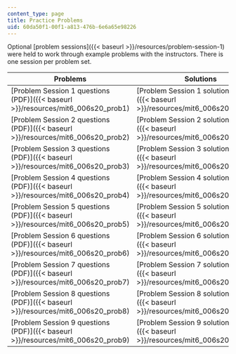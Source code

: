 ```yaml
---
content_type: page
title: Practice Problems
uid: 60da50f1-00f1-a813-476b-6e6a65e98226
---
```


Optional [problem sessions]({{< baseurl >}}/resources/problem-session-1) were held to work through example problems with the instructors. There is one session per problem set.

| Problems | Solutions |
| --- | --- |
| [Problem Session 1 questions (PDF)]({{< baseurl >}}/resources/mit6_006s20_prob1) | [Problem Session 1 solutions (PDF)]({{< baseurl >}}/resources/mit6_006s20_prob1sol) |
| [Problem Session 2 questions (PDF)]({{< baseurl >}}/resources/mit6_006s20_prob2) | [Problem Session 2 solutions (PDF)]({{< baseurl >}}/resources/mit6_006s20_prob2sol) |
| [Problem Session 3 questions (PDF)]({{< baseurl >}}/resources/mit6_006s20_prob3) | [Problem Session 3 solutions (PDF)]({{< baseurl >}}/resources/mit6_006s20_prob3sol) |
| [Problem Session 4 questions (PDF)]({{< baseurl >}}/resources/mit6_006s20_prob4) | [Problem Session 4 solutions (PDF)]({{< baseurl >}}/resources/mit6_006s20_prob4sol) |
| [Problem Session 5 questions (PDF)]({{< baseurl >}}/resources/mit6_006s20_prob5) | [Problem Session 5 solutions (PDF)]({{< baseurl >}}/resources/mit6_006s20_prob5sol) |
| [Problem Session 6 questions (PDF)]({{< baseurl >}}/resources/mit6_006s20_prob6) | [Problem Session 6 solutions (PDF)]({{< baseurl >}}/resources/mit6_006s20_prob6sol) |
| [Problem Session 7 questions (PDF)]({{< baseurl >}}/resources/mit6_006s20_prob7) | [Problem Session 7 solutions (PDF)]({{< baseurl >}}/resources/mit6_006s20_prob7sol) |
| [Problem Session 8 questions (PDF)]({{< baseurl >}}/resources/mit6_006s20_prob8) | [Problem Session 8 solutions (PDF)]({{< baseurl >}}/resources/mit6_006s20_prob8sol) |
| [Problem Session 9 questions (PDF)]({{< baseurl >}}/resources/mit6_006s20_prob9) | [Problem Session 9 solutions (PDF)]({{< baseurl >}}/resources/mit6_006s20_prob9sol)